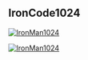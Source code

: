 ## IronCode1024

[![IronMan1024](https://github-readme-stats.vercel.app/api?username=IronMan1024&show_icons=true&theme=radical)](https://github.com/IronMan1024)

[![IronMan1024](https://github-readme-stats.vercel.app/api/top-langs/?username=IronMan1024)](https://github.com/IronMan1024)
<!--
- 🔭 I’m currently working on ...
- 🌱 I’m currently learning ...
- 👯 I’m looking to collaborate on ...
- 🤔 I’m looking for help with ...
- 💬 Ask me about ...
- 📫 How to reach me: ...
- 😄 Pronouns: ...
- ⚡ Fun fact: ...


[![IronMan1024 github stats](https://github-readme-stats.vercel.app/api?username=IronMan1024)](https://github.com/IronMan1024)
-->
